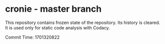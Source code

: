# cronie - master branch

This repository contains frozen state of the repository.
Its history is cleared. It is used only for static code
analysis with Codacy.

Commit Time: 1701320822